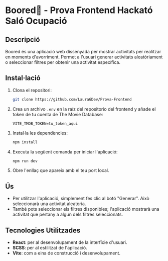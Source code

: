 # Boored🥱 - Prova Frontend Hackató Saló Ocupació

## Descripció
Boored és una aplicació web dissenyada per mostrar activitats per realitzar en moments d'avorriment. Permet a l'usuari generar activitats aleatòriament o seleccionar filtres per obtenir una activitat específica.

## Instal·lació
1. Clona el repositori:
    ```bash
    git clone https://github.com/LauraGDev/Prova-Frontend
    ```

2. Crea un archivo `.env` en la raíz del repositorio del frontend y añade el token de tu cuenta de The Movie Database:
    ```plaintext
    VITE_TMDB_TOKEN=tu_token_aqui
    ```

2. Instal·la les dependències:
    ```bash
    npm install
    ```

3. Executa la següent comanda per iniciar l'aplicació:
    ```bash
    npm run dev
    ```

4. Obre l'enllaç que apareix amb el teu port local.

## Ús
- Per utilitzar l'aplicació, simplement fes clic al botó "Generar". Això seleccionarà una activitat aleatòria.
- També pots seleccionar els filtres disponibles; l'aplicació mostrarà una activitat que pertany a algun dels filtres seleccionats.

## Tecnologies Utilitzades
- **React**: per al desenvolupament de la interfície d'usuari.
- **SCSS**: per al estilitzat de l'aplicació.
- **Vite**: com a eina de construcció i desenvolupament.
